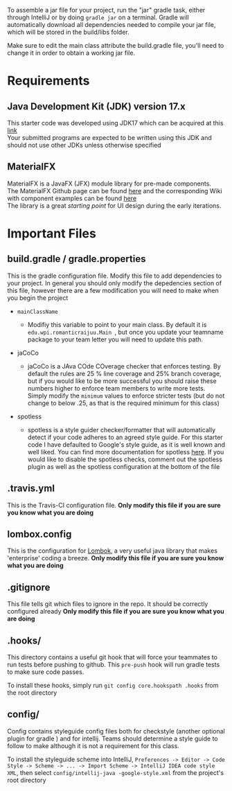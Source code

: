 To assemble a jar file for your project, run the "jar" gradle task, either through IntelliJ or by doing
`gradle jar` on a terminal. Gradle will automatically download all dependencies needed to compile your jar file,
which will be stored in the build/libs folder.

Make sure to edit the main class attribute the build.gradle file, you'll need to change it in order to obtain
a working jar file.

# Requirements
## Java Development Kit (JDK) version 17.x
This starter code was developed using JDK17 which can be acquired at this [link](https://www.oracle.com/java/technologies/downloads/#java17 "JDK Download")
<br>Your submitted programs are expected to be written using this JDK and should not use other JDKs unless otherwise specified
## MaterialFX
MaterialFX is a JavaFX (JFX) module library for pre-made components. 
<br>The MaterialFX Github page can be found [here](https://github.com/palexdev/MaterialFX "MaterialFX GitHub") and the corresponding Wiki with component examples can be found [here](https://github.com/palexdev/MaterialFX/wiki "MaterialFX GitHub Wiki") 
<br>The library is a great <i>starting point</i> for UI design during the early iterations.



# Important Files
## build.gradle / gradle.properties
This is the gradle configuration file. Modify this file to add dependencies to your project. In
 general you should only modify the depedencies section of this file, however there are a few
  modification you will need to make when you begin the project
  
  - `mainClassName`
    - Modifiy this variable to point to your main class. By default it is `edu.wpi.romanticraijuu.Main
    `, but once you update your teamname package to your team letter you will need to update this
     path.
     
  - jaCoCo
    - jaCoCo is a JAva COde COverage checker that enforces testing. By default the rules are 25
    % line coverage and 25% branch coverage, but if you would like to be more successful you
     should raise these numbers higher to enforce team members to write more tests. Simply modify
      the `minimum` values to enforce stricter tests (but do not change to below .25, as that is
       the required minimum for this class)
  - spotless
    - spotless is a style guider checker/formatter that will automatically detect if your code
     adheres to an agreed style guide. For this starter code I have defaulted to Google's style
     guide, as it is well known and well liked. You can find more documentation for spotless 
     [here](https://github.com/diffplug/spotless). If you would like to disable the spotless
      checks, comment out the spotless plugin as well as the spotless configuration at the bottom
       of the file

## .travis.yml
This is the Travis-CI configuration file. **Only modify this file if you are sure you know what you are doing**

## lombox.config
This is the configuration for [Lombok](https://projectlombok.org/), a very useful java library
 that makes 'enterprise' coding a breeze. **Only modify this file if you are sure you know what you are doing**

## .gitignore
This file tells git which files to ignore in the repo. It should be correctly configured already
**Only modify this file if you are sure you know what you are doing**

## .hooks/
This directory contains a useful git hook that will force your teammates to run tests before
pushing to github. This `pre-push` hook will run gradle tests to make sure code passes.

To install these hooks, simply run `git config core.hookspath .hooks` from the root directory

## config/
Config contains styleguide config files both for checkstyle (another optional plugin for gradle
) and for intellij. Teams should determine a style guide to follow to make 
although it is not a requirement for this class.

To install the styleguide scheme into IntelliJ, `Preferences -> Editor -> Code Style -> Scheme
 -> ... -> Import Scheme -> IntelliJ IDEA code style XML`, then select `config/intellij-java
 -google-style.xml` from the project's root directory 
